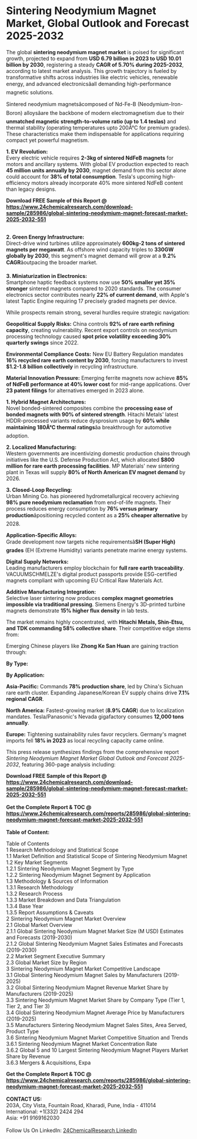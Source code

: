 <h1>Sintering Neodymium Magnet Market, Global Outlook and Forecast 2025-2032</h1><p>The global <strong>sintering neodymium magnet market</strong> is poised for significant growth, projected to expand from <strong>USD 6.79 billion in 2023 to USD 10.01 billion by 2030</strong>, registering a steady <strong>CAGR of 5.70% during 2025-2032</strong>, according to latest market analysis. This growth trajectory is fueled by transformative shifts across industries like electric vehicles, renewable energy, and advanced electronicsâall demanding high-performance magnetic solutions.</p><p>Sintered neodymium magnetsâcomposed of Nd-Fe-B (Neodymium-Iron-Boron) alloysâare the backbone of modern electromagnetism due to their <strong>unmatched magnetic strength-to-volume ratio (up to 1.4 teslas)</strong> and thermal stability (operating temperatures upto 200Â°C for premium grades). These characteristics make them indispensable for applications requiring compact yet powerful magnetism.</p><p><strong>1. EV Revolution:</strong><br>
Every electric vehicle requires <strong>2-3kg of sintered NdFeB magnets</strong> for motors and ancillary systems. With global EV production expected to reach <strong>45 million units annually by 2030</strong>, magnet demand from this sector alone could account for <strong>38% of total consumption</strong>. Tesla's upcoming high-efficiency motors already incorporate 40% more sintered NdFeB content than legacy designs.</p><div><b>Download FREE Sample of this Report @ 
            <a href="https://www.24chemicalresearch.com/download-sample/285986/global-sintering-neodymium-magnet-forecast-market-2025-2032-551">
            https://www.24chemicalresearch.com/download-sample/285986/global-sintering-neodymium-magnet-forecast-market-2025-2032-551</a></b></div><br><p><strong>2. Green Energy Infrastructure:</strong><br>
Direct-drive wind turbines utilize approximately <strong>600kg-2 tons of sintered magnets per megawatt</strong>. As offshore wind capacity triples to <strong>330GW globally by 2030</strong>, this segment's magnet demand will grow at a <strong>9.2% CAGR</strong>âoutpacing the broader market.</p><p><strong>3. Miniaturization in Electronics:</strong><br>
Smartphone haptic feedback systems now use <strong>50% smaller yet 35% stronger</strong> sintered magnets compared to 2020 standards. The consumer electronics sector contributes nearly <strong>22% of current demand</strong>, with Apple's latest Taptic Engine requiring 17 precisely graded magnets per device.</p><p>While prospects remain strong, several hurdles require strategic navigation:</p><p><strong>Geopolitical Supply Risks:</strong> China controls <strong>92% of rare earth refining capacity</strong>, creating vulnerability. Recent export controls on neodymium processing technology caused <strong>spot price volatility exceeding 30% quarterly swings</strong> since 2022.</p><p><strong>Environmental Compliance Costs:</strong> New EU Battery Regulation mandates <strong>16% recycled rare earth content by 2030</strong>, forcing manufacturers to invest <strong>$1.2-1.8 billion collectively</strong> in recycling infrastructure.</p><p><strong>Material Innovation Pressure:</strong> Emerging ferrite magnets now achieve <strong>85% of NdFeB performance at 40% lower cost</strong> for mid-range applications. Over <strong>23 patent filings</strong> for alternatives emerged in 2023 alone.</p><p><strong>1. Hybrid Magnet Architectures:</strong><br>
Novel bonded-sintered composites combine the <strong>processing ease of bonded magnets with 90% of sintered strength</strong>. Hitachi Metals' latest HDDR-processed variants reduce dysprosium usage by <strong>60% while maintaining 180Â°C thermal ratings</strong>âa breakthrough for automotive adoption.</p><p><strong>2. Localized Manufacturing:</strong><br>
Western governments are incentivizing domestic production chains through initiatives like the U.S. Defense Production Act, which allocated <strong>$800 million for rare earth processing facilities</strong>. MP Materials' new sintering plant in Texas will supply <strong>80% of North American EV magnet demand</strong> by 2026.</p><p><strong>3. Closed-Loop Recycling:</strong><br>
Urban Mining Co. has pioneered hydrometallurgical recovery achieving <strong>98% pure neodymium reclamation</strong> from end-of-life magnets. Their process reduces energy consumption by <strong>76% versus primary production</strong>âpositioning recycled content as a <strong>25% cheaper alternative</strong> by 2028.</p><p><strong>Application-Specific Alloys:</strong><br>
	Grade development now targets niche requirementsâ<strong>SH (Super High) grades</strong> (EH (Extreme Humidity) variants penetrate marine energy systems.</p><p><strong>Digital Supply Networks:</strong><br>
	Leading manufacturers employ blockchain for <strong>full rare earth traceability</strong>. VACUUMSCHMELZE's digital product passports provide ESG-certified magnets compliant with upcoming EU Critical Raw Materials Act.</p><p><strong>Additive Manufacturing Integration:</strong><br>
	Selective laser sintering now produces <strong>complex magnet geometries impossible via traditional pressing</strong>. Siemens Energy's 3D-printed turbine magnets demonstrate <strong>15% higher flux density</strong> in lab tests.</p><p>The market remains highly concentrated, with <strong>Hitachi Metals, Shin-Etsu, and TDK commanding 58% collective share</strong>. Their competitive edge stems from:</p><p>Emerging Chinese players like <strong>Zhong Ke San Huan</strong> are gaining traction through:</p><p><strong>By Type:</strong></p><p><strong>By Application:</strong></p><p><strong>Asia-Pacific:</strong> Commands <strong>78% production share</strong>, led by China's Sichuan rare earth cluster. Expanding Japanese/Korean EV supply chains drive <strong>7.1% regional CAGR</strong>.</p><p><strong>North America:</strong> Fastest-growing market (<strong>8.9% CAGR</strong>) due to localization mandates. Tesla/Panasonic's Nevada gigafactory consumes <strong>12,000 tons annually</strong>.</p><p><strong>Europe:</strong> Tightening sustainability rules favor recyclers. Germany's magnet imports fell <strong>18% in 2023</strong> as local recycling capacity came online.</p><p>This press release synthesizes findings from the comprehensive report <em>Sintering Neodymium Magnet Market Global Outlook and Forecast 2025-2032</em>, featuring 360-page analysis including:</p><div><b>Download FREE Sample of this Report @ 
            <a href="https://www.24chemicalresearch.com/download-sample/285986/global-sintering-neodymium-magnet-forecast-market-2025-2032-551">
            https://www.24chemicalresearch.com/download-sample/285986/global-sintering-neodymium-magnet-forecast-market-2025-2032-551</a></b></div><br><div><b>Get the Complete Report & TOC @ 
            <a href="https://www.24chemicalresearch.com/reports/285986/global-sintering-neodymium-magnet-forecast-market-2025-2032-551">
            https://www.24chemicalresearch.com/reports/285986/global-sintering-neodymium-magnet-forecast-market-2025-2032-551</a></b></div><br>
            <b>Table of Content:</b><p>Table of Contents<br />
1 Research Methodology and Statistical Scope<br />
1.1 Market Definition and Statistical Scope of Sintering Neodymium Magnet<br />
1.2 Key Market Segments<br />
1.2.1 Sintering Neodymium Magnet Segment by Type<br />
1.2.2 Sintering Neodymium Magnet Segment by Application<br />
1.3 Methodology & Sources of Information<br />
1.3.1 Research Methodology<br />
1.3.2 Research Process<br />
1.3.3 Market Breakdown and Data Triangulation<br />
1.3.4 Base Year<br />
1.3.5 Report Assumptions & Caveats<br />
2 Sintering Neodymium Magnet Market Overview<br />
2.1 Global Market Overview<br />
2.1.1 Global Sintering Neodymium Magnet Market Size (M USD) Estimates and Forecasts (2019-2030)<br />
2.1.2 Global Sintering Neodymium Magnet Sales Estimates and Forecasts (2019-2030)<br />
2.2 Market Segment Executive Summary<br />
2.3 Global Market Size by Region<br />
3 Sintering Neodymium Magnet Market Competitive Landscape<br />
3.1 Global Sintering Neodymium Magnet Sales by Manufacturers (2019-2025)<br />
3.2 Global Sintering Neodymium Magnet Revenue Market Share by Manufacturers (2019-2025)<br />
3.3 Sintering Neodymium Magnet Market Share by Company Type (Tier 1, Tier 2, and Tier 3)<br />
3.4 Global Sintering Neodymium Magnet Average Price by Manufacturers (2019-2025)<br />
3.5 Manufacturers Sintering Neodymium Magnet Sales Sites, Area Served, Product Type<br />
3.6 Sintering Neodymium Magnet Market Competitive Situation and Trends<br />
3.6.1 Sintering Neodymium Magnet Market Concentration Rate<br />
3.6.2 Global 5 and 10 Largest Sintering Neodymium Magnet Players Market Share by Revenue<br />
3.6.3 Mergers & Acquisitions, Expa</p><div><b>Get the Complete Report & TOC @ 
            <a href="https://www.24chemicalresearch.com/reports/285986/global-sintering-neodymium-magnet-forecast-market-2025-2032-551">
            https://www.24chemicalresearch.com/reports/285986/global-sintering-neodymium-magnet-forecast-market-2025-2032-551</a></b></div><br><b>CONTACT US:</b><br>
            203A, City Vista, Fountain Road, Kharadi, Pune, India - 411014<br>
            International: +1(332) 2424 294<br>
            Asia: +91 9169162030 <br><br>
            Follow Us On LinkedIn: <a href="https://www.linkedin.com/company/24chemicalresearch/">24ChemicalResearch LinkedIn</a>